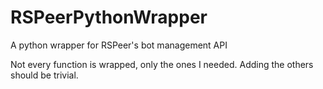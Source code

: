 # RSPeerPythonWrapper
A python wrapper for RSPeer's bot management API

Not every function is wrapped, only the ones I needed. Adding the others should be trivial.

